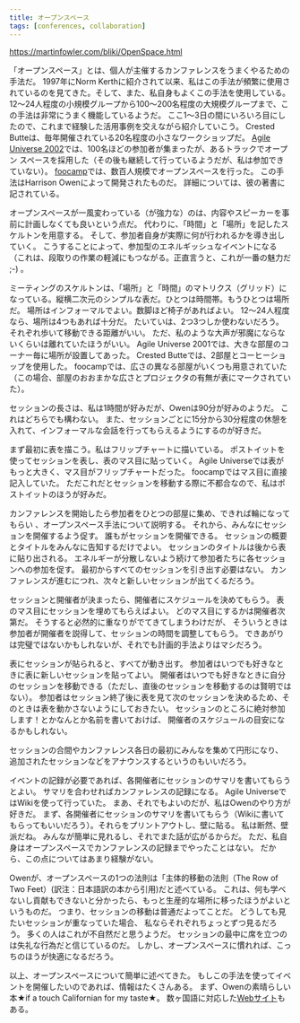```yaml
---
title: オープンスペース
tags: [conferences, collaboration]
---
```


https://martinfowler.com/bliki/OpenSpace.html

「オープンスペース」とは、個人が主催するカンファレンスをうまくやるための手法だ。
1997年にNorm Kerthに紹介されて以来、私はこの手法が頻繁に使用されているのを見てきた。そして、また、私自身もよくこの手法を使用している。
12〜24人程度の小規模グループから100〜200名程度の大規模グループまで、この手法は非常にうまく機能しているようだ。
ここ1〜3日の間にいろいろ目にしたので、これまで経験した活用事例を交えながら紹介していこう。
Crested Butteは、毎年開催されている20名程度の小さなワークショップだ。
[Agile Universe 2002](http://www.agileuniverse.com/2002/openSpace)では、100名ほどの参加者が集まったが、あるトラックでオープン スペースを採用した（その後も継続して行っているようだが、私は参加できていない）。
[foocamp](http://headrush.typepad.com/creating_passionate_users/2005/08/foo_camp_adhoc_.html)では、数百人規模でオープンスペースを行った。
この手法はHarrison Owenによって開発されたものだ。
詳細については、彼の著書に記されている。

オープンスペースが一風変わっている（が強力な）のは、内容やスピーカーを事前に計画しなくても良いという点だ。
代わりに、「時間」と「場所」を記したスケルトンを用意する。
そして、参加者自身が実際に何が行われるかを導き出していく。
こうすることによって、参加型のエネルギッシュなイベントになる
（これは、段取りの作業の軽減にもつながる。正直言うと、これが一番の魅力だ ;-) 。

ミーティングのスケルトンは、「場所」と「時間」のマトリクス（グリッド）になっている。縦横二次元のシンプルな表だ。ひとつは時間帯。もうひとつは場所だ。
場所はインフォーマルでよい。数脚ほど椅子があればよい。
12〜24人程度なら、場所は4つもあれば十分だ。
たいていは、2つ3つしか使わないだろう。
それぞれ歩いて移動できる距離がいい。
ただ、私のような大声が邪魔にならないくらいは離れていたほうがいい。
Agile Universe 2001では、大きな部屋のコーナー毎に場所が設置してあった。
Crested Butteでは、2部屋とコーヒーショップを使用した。
foocampでは、広さの異なる部屋がいくつも用意されていた（この場合、部屋のおおまかな広さとプロジェクタの有無が表にマークされていた）。

セッションの長さは、私は1時間が好みだが、Owenは90分が好みのようだ。
これはどちらでも構わない。
また、セッションごとに15分から30分程度の休憩を入れて、インフォーマルな会話を行ってもらえるようにするのが好きだ。

まず最初に表を描こう。私はフリップチャートに描いている。
ポストイットを使ってセッションを表し、表のマス目に貼っていく。
Agile Universeでは表がもっと大きく、マス目がフリップチャートだった。
foocampではマス目に直接記入していた。
ただこれだとセッションを移動する際に不都合なので、私はポストイットのほうが好みだ。

カンファレンスを開始したら参加者をひとつの部屋に集め、できれば輪になってもらい
、オープンスペース手法について説明する。
それから、みんなにセッションを開催するよう促す。
誰もがセッションを開催できる。
セッションの概要とタイトルをみんなに告知するだけでよい。
セッションのタイトルは後から表に貼り出される。
エネルギーが分散しないよう続けて参加者たちに各セッションへの参加を促す。
最初からすべてのセッションを引き出す必要はない。
カンファレンスが進むにつれ、次々と新しいセッションが出てくるだろう。

セッションと開催者が決まったら、開催者にスケジュールを決めてもらう。
表のマス目にセッションを埋めてもらえばよい。
どのマス目にするかは開催者次第だ。
そうすると必然的に重なりがでてきてしまうわけだが、
そういうときは参加者が開催者を説得して、セッションの時間を調整してもらう。
できあがりは完璧ではないかもしれないが、それでも計画的手法よりはマシだろう。

表にセッションが貼られると、すべてが動き出す。
参加者はいつでも好きなときに表に新しいセッションを貼ってよい。
開催者はいつでも好きなときに自分のセッションを移動できる（ただし、直後のセッションを移動するのは賢明ではない）。
参加者はセッション終了後に表を見て次のセッションを決めるため、そのときは表を動かさないようにしておきたい。
セッションのところに絶対参加します！とかなんとか名前を書いておけば、
開催者のスケジュールの目安になるかもしれない。

セッションの合間やカンファレンス各日の最初にみんなを集めて円形になり、
追加されたセッションなどをアナウンスするというのもいいだろう。

イベントの記録が必要であれば、各開催者にセッションのサマリを書いてもらうとよい。
サマリを合わせればカンファレンスの記録になる。
Agile UniverseではWikiを使って行っていた。
まあ、それでもよいのだが、私はOwenのやり方が好きだ。
まず、各開催者にセッションのサマリを書いてもらう（Wikiに書いてもらってもいいだろう）。それらをプリントアウトし、壁に貼る。
私は断然、壁派だね。
みんなが簡単に見れるし、それでまた話が広がるからだ。
ただ、私自身はオープンスペースでカンファレンスの記録までやったことはない。
だから、この点についてはあまり経験がない。

Owenが、オープンスペースの1つの法則は「主体的移動の法則（The Row of Two Feet）(訳注：日本語訳の本から引用)だと述べている。
これは、何も学べないし貢献もできないと分かったら、もっと生産的な場所に移ったほうがよいというものだ。
つまり、セッションの移動は普通だよってことだ。
どうしても見たいセッションが重なっていた場合、
私ならそれぞれちょっとずつ見るだろう。
多くの人はこれが不自然だと思うようだ。
セッションの最中に席を立つのは失礼な行為だと信じているのだ。
しかし、オープンスペースに慣れれば、こっちのほうが快適になるだろう。

以上、オープンスペースについて簡単に述べてきた。
もしこの手法を使ってイベントを開催したいのであれば、情報はたくさんある。
まず、Owenの素晴らしい本★if a touch Californian for my taste★。
数ヶ国語に対応した[Webサイト](http://www.openspaceworld.org/)もある。


